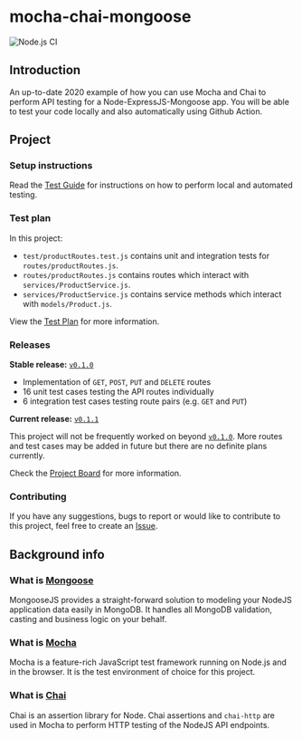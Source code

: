 # mocha-chai-mongoose

![Node.js CI](https://github.com/DigiPie/mocha-chai-mongoose/workflows/Node.js%20CI/badge.svg)

## Introduction

An up-to-date 2020 example of how you can use Mocha and Chai to perform API testing for a Node-ExpressJS-Mongoose app. You will be able to test your code locally and also automatically using Github Action. 

## Project

### Setup instructions

Read the [Test Guide](TEST_GUIDE.md) for instructions on how to perform local and automated testing.

### Test plan

In this project:

- `test/productRoutes.test.js` contains unit and integration tests for `routes/productRoutes.js`.
- `routes/productRoutes.js` contains routes which interact with `services/ProductService.js`.
- `services/ProductService.js` contains service methods which interact with `models/Product.js`.

View the [Test Plan](TEST_PLAN.md) for more information.

### Releases

**Stable release:** [`v0.1.0`](https://github.com/DigiPie/mocha-chai-mongoose/releases)

- Implementation of `GET`, `POST`, `PUT` and `DELETE` routes
- 16 unit test cases testing the API routes individually
- 6 integration test cases testing route pairs (e.g. `GET` and `PUT`)

**Current release:** [`v0.1.1`](https://github.com/DigiPie/mocha-chai-mongoose/releases)

This project will not be frequently worked on beyond [`v0.1.0`](https://github.com/DigiPie/mocha-chai-mongoose/releases). More routes and test cases may be added in future but there are no definite plans currently.

Check the [Project Board](https://github.com/DigiPie/mocha-chai-mongoose/projects/1) for more information.

### Contributing

If you have any suggestions, bugs to report or would like to contribute to this project, feel free to create an [Issue](https://github.com/DigiPie/mocha-chai-mongoose/issues).

## Background info

### What is [Mongoose](https://mongoosejs.com/)

MongooseJS provides a straight-forward solution to modeling your NodeJS application data easily in MongoDB. It handles all MongoDB validation, casting and business logic on your behalf.

### What is [Mocha](https://mochajs.org/)

Mocha is a feature-rich JavaScript test framework running on Node.js and in the browser. It is the test environment of choice for this project.

### What is [Chai](https://www.chaijs.com/)

Chai is an assertion library for Node. Chai assertions and `chai-http` are used in Mocha to perform HTTP testing of the NodeJS API endpoints.
